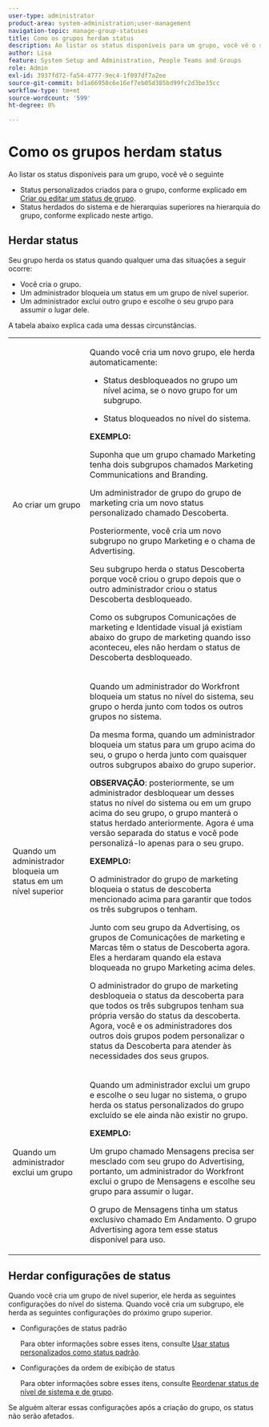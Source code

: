 ```yaml
---
user-type: administrator
product-area: system-administration;user-management
navigation-topic: manage-group-statuses
title: Como os grupos herdam status
description: Ao listar os status disponíveis para um grupo, você vê o seguinte
author: Lisa
feature: System Setup and Administration, People Teams and Groups
role: Admin
exl-id: 3937fd72-fa54-4777-9ec4-1f097df7a2ee
source-git-commit: bd1a66950c6e16ef7eb05d385bd99fc2d3be35cc
workflow-type: tm+mt
source-wordcount: '599'
ht-degree: 0%

---
```


# Como os grupos herdam status

Ao listar os status disponíveis para um grupo, você vê o seguinte

* Status personalizados criados para o grupo, conforme explicado em [Criar ou editar um status de grupo](../../../administration-and-setup/manage-groups/manage-group-statuses/create-or-edit-a-group-status.md).
* Status herdados do sistema e de hierarquias superiores na hierarquia do grupo, conforme explicado neste artigo.

## Herdar status

Seu grupo herda os status quando qualquer uma das situações a seguir ocorre:

* Você cria o grupo.
* Um administrador bloqueia um status em um grupo de nível superior.
* Um administrador exclui outro grupo e escolhe o seu grupo para assumir o lugar dele.

A tabela abaixo explica cada uma dessas circunstâncias.

<table style="table-layout:auto"> 
 <col> 
 <col> 
 <tbody> 
  <tr> 
   <td role="rowheader">Ao criar um grupo</td> 
   <td> <p>Quando você cria um novo grupo, ele herda automaticamente:</p> 
    <ul> 
     <li>Status desbloqueados no grupo um nível acima, se o novo grupo for um subgrupo.</li> 
    </ul> 
    <ul> 
     <li>Status bloqueados no nível do sistema.</li> 
    </ul> 
     <b>EXEMPLO:</b></span></span> 
     <p>Suponha que um grupo chamado Marketing tenha dois subgrupos chamados Marketing Communications and Branding.</p> 
     <p>Um administrador de grupo do grupo de marketing cria um novo status personalizado chamado Descoberta.</p> 
     <p>Posteriormente, você cria um novo subgrupo no grupo Marketing e o chama de Advertising.</p> 
     <p>Seu subgrupo herda o status Descoberta porque você criou o grupo depois que o outro administrador criou o status Descoberta desbloqueado.</p> 
     <p>Como os subgrupos Comunicações de marketing e Identidade visual já existiam abaixo do grupo de marketing quando isso aconteceu, eles não herdam o status de Descoberta desbloqueado.</p> 
    </div> </td> 
  </tr> 
  <tr> 
   <td role="rowheader">Quando um administrador bloqueia um status em um nível superior</td> 
   <td> <p>Quando um administrador do Workfront bloqueia um status no nível do sistema, seu grupo o herda junto com todos os outros grupos no sistema.</p> <p>Da mesma forma, quando um administrador bloqueia um status para um grupo acima do seu, o grupo o herda junto com quaisquer outros subgrupos abaixo do grupo superior.</p> <p><b>OBSERVAÇÃO</b>: posteriormente, se um administrador desbloquear um desses status no nível do sistema ou em um grupo acima do seu grupo, o grupo manterá o status herdado anteriormente. Agora é uma versão separada do status e você pode personalizá-lo apenas para o seu grupo.</p> 
    <p><b>EXEMPLO:</b></p>
    <p>O administrador do grupo de marketing bloqueia o status de descoberta mencionado acima para garantir que todos os três subgrupos o tenham.</p> 
    <p>Junto com seu grupo da Advertising, os grupos de Comunicações de marketing e Marcas têm o status de Descoberta agora. Eles a herdaram quando ela estava bloqueada no grupo Marketing acima deles.</p> 
    <p>O administrador do grupo de marketing desbloqueia o status da descoberta para que todos os três subgrupos tenham sua própria versão do status da descoberta. Agora, você e os administradores dos outros dois grupos podem personalizar o status da Descoberta para atender às necessidades dos seus grupos.</p> 
  </td> 
  </tr> 
  <tr> 
   <td role="rowheader">Quando um administrador exclui um grupo</td> 
   <td> <p>Quando um administrador exclui um grupo e escolhe o seu lugar no sistema, o grupo herda os status personalizados do grupo excluído se ele ainda não existir no grupo.</p> 
   <p><b>EXEMPLO: </b></p>
     <p>Um grupo chamado Mensagens precisa ser mesclado com seu grupo do Advertising, portanto, um administrador do Workfront exclui o grupo de Mensagens e escolhe seu grupo para assumir o lugar.</p> 
     <p>O grupo de Mensagens tinha um status exclusivo chamado Em Andamento. O grupo Advertising agora tem esse status disponível para uso.</p> 
    </div> </td> 
  </tr> 
 </tbody> 
</table>

## Herdar configurações de status

Quando você cria um grupo de nível superior, ele herda as seguintes configurações do nível do sistema. Quando você cria um subgrupo, ele herda as seguintes configurações do próximo grupo superior.

* Configurações de status padrão

  Para obter informações sobre esses itens, consulte [Usar status personalizados como status padrão](../../../administration-and-setup/customize-workfront/creating-custom-status-and-priority-labels/use-custom-statuses-as-default-statuses.md).

* Configurações da ordem de exibição de status

  Para obter informações sobre esses itens, consulte [Reordenar status de nível de sistema e de grupo](../../../administration-and-setup/customize-workfront/creating-custom-status-and-priority-labels/reorder-system-statuses.md).

Se alguém alterar essas configurações após a criação do grupo, os status não serão afetados.
